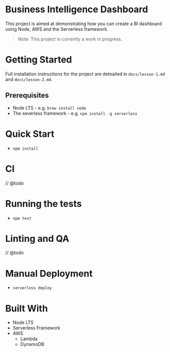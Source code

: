 # Business Intelligence Dashboard

This project is aimed at demonstrating how you can create a BI dashboard using Node, AWS and the Serverless framework.

> Note: This project is currently a work in progress.

# Getting Started

Full installation instructions for the project are deteailed in `docs/lesson-1.md` and `docs/lesson-2.md`.

## Prerequisites

 - Node LTS - e.g. `brew install node`
 - The severless framework - e.g. `npm install -g serverless`

# Quick Start

 - `npm install`

# CI

// @todo

# Running the tests

 - `npm test`

# Linting and QA

// @todo

# Manual Deployment

 - `serverless deploy`

# Built With

 - Node LTS
 - Serverless Framework
 - AWS
   - Lambda
   - DynamoDB